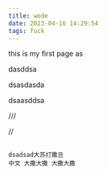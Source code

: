 ```yaml
---
title: wode
date: 2023-04-16 14:29:54
tags: fuck
---
```


this is my first page
as


dasddsa

dsasdasda

dsaasddsa



///




//

```

dsadsad大苏打撒旦
中文 大撒大撒 大撒大撒
```
